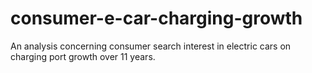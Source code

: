 # consumer-e-car-charging-growth
An analysis concerning consumer search interest in electric cars on charging port growth over 11 years.
